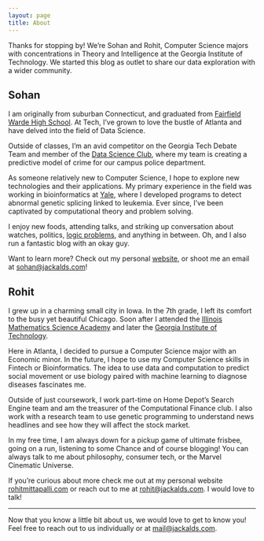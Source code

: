 ```yaml
---
layout: page
title: About
---
```


<p class="message">
  Thanks for stopping by! We’re Sohan and Rohit, Computer Science majors with concentrations in Theory and Intelligence at the Georgia Institute of Technology. We started this blog as outlet to share our data exploration with a wider community.
</p>

## Sohan

I am originally from suburban Connecticut, and graduated from [Fairfield Warde High School](http://fairfieldschools.org/schools/fwhs/). At Tech, I’ve grown to love the bustle of Atlanta and have delved into the field of Data Science.

Outside of classes, I’m an avid competitor on the Georgia Tech Debate Team and member of the [Data Science Club](http://datasciencegt.org), where my team is creating a predictive model of crime for our campus police department.

As someone relatively new to Computer Science, I hope to explore new technologies and their applications. My primary experience in the field was working in bioinformatics at [Yale](http://sohanchoudhury.com/Yale/), where I developed programs to detect abnormal genetic splicing linked to leukemia. Ever since, I’ve been captivated by computational theory and problem solving.

I enjoy new foods, attending talks, and striking up conversation about watches, politics, [logic problems](https://github.com/SohanChoudhury/APrisonerProblem), and anything in between. Oh, and I also run a fantastic blog with an okay guy.

Want to learn more? Check out my personal [website](http://sohanchoudhury.com), or shoot me an email at [sohan@jackalds.com](mailto:rohan@jackalds.com)!


## Rohit

I grew up in a charming small city in Iowa. In the 7th grade, I left its comfort to the busy yet beautiful Chicago. Soon after I attended the [Illinois Mathematics Science Academy](https://www.imsa.edu) and later the [Georgia Institute of Technology](http://www.gatech.edu).

Here in Atlanta, I decided to pursue a Computer Science major with an Economic minor. In the future, I hope to use my Computer Science skills in Fintech or Bioinformatics. The idea to use data and computation to predict social movement or use biology paired with machine learning to diagnose diseases fascinates me.

Outside of just coursework, I work part-time on Home Depot’s Search Engine team and am the treasurer of the Computational Finance club. I also work with a research team to use genetic programming to understand news headlines and see how they will affect the stock market.

In my free time, I am always down for a pickup game of ultimate frisbee, going on a run, listening to some Chance and of course blogging! You can always talk to me about philosophy, consumer tech, or the Marvel Cinematic Universe.

If you’re curious about more check me out at my personal website [rohitmittapalli.com](http://rohitmittapalli.com) or reach out to me at [rohit@jackalds.com](mailto:rohit@jackalds.com). I would love to talk!


-----

Now that you know a little bit about us, we would love to get to know you! Feel free to reach out to us individually or at mail@jackalds.com.
